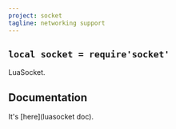 ```yaml
---
project: socket
tagline: networking support
---
```


## `local socket = require'socket'`

LuaSocket.

## Documentation

It's [here](luasocket doc).


[luasocket doc]: http://w3.impa.br/~diego/software/luasocket/reference.html

